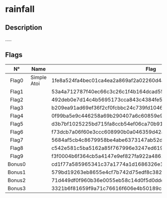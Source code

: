 # rainfall

## Description
.....

## Flags
| N°    | Name     | Flag                        |
|:------:|---------|-----------------------------|
| Flag0  | Simple Atoi | 1fe8a524fa4bec01ca4ea2a869af2a02260d4a7d5fe7e7c24d8617e6dca12d3a |
| Flag1  |  | 53a4a712787f40ec66c3c26c1f4b164dcad5552b038bb0addd69bf5bf6fa8e77 |
| Flag2  |  | 492deb0e7d14c4b5695173cca843c4384fe52d0857c2b0718e1a521a4d33ec02 |
| Flag3  |  | b209ea91ad69ef36f2cf0fcbbc24c739fd10464cf545b20bea8572ebdc3c36fa |
| Flag4  |  | 0f99ba5e9c446258a69b290407a6c60859e9c2d25b26575cafc9ae6d75e9456a |
| Flag5  |  | d3b7bf1025225bd715fa8ccb54ef06ca70b9125ac855aeab4878217177f41a31 |
| Flag6  |  | f73dcb7a06f60e3ccc608990b0a046359d42a1a0489ffeefd0d9cb2d7c9cb82d |
| Flag7  |  | 5684af5cb4c8679958be4abe6373147ab52d95768e047820bf382e44fa8d8fb9 |
| Flag8  |  | c542e581c5ba5162a85f767996e3247ed619ef6c6f7b76a59435545dc6259f8a |
| Flag9  |  | f3f0004b6f364cb5a4147e9ef827fa922a4861408845c26b6971ad770d906728 |
| Bonus0 |  | cd1f77a585965341c37a1774a1d1686326e1fc53aaa5459c840409d4d06523c9 |
| Bonus1 |  | 579bd19263eb8655e4cf7b742d75edf8c38226925d78db8163506f5191825245 |
| Bonus2 |  | 71d449df0f960b36e0055eb58c14d0f5d0ddc0b35328d657f91cf0df15910587 |
| Bonus3 |  | 3321b6f81659f9a71c76616f606e4b50189cecfea611393d5d649f75e157353c |
